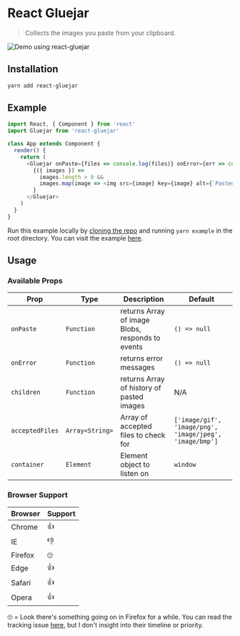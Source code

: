 # React Gluejar

> Collects the images you paste from your clipboard.

![Demo using `react-gluejar`](/gluejar.gif)

## Installation

```sh
yarn add react-gluejar
```

## Example

```js
import React, { Component } from 'react'
import Gluejar from 'react-gluejar'

class App extends Component {
  render() {
    return (
      <Gluejar onPaste={files => console.log(files)} onError={err => console.error(err)}>
        {({ images }) =>
          images.length > 0 &&
          images.map(image => <img src={image} key={image} alt={`Pasted: ${image}`} />)
        }
      </Gluejar>
    )
  }
}
```

Run this example locally by [cloning the repo](https://help.github.com/articles/cloning-a-repository/) and running `yarn example` in the root directory. You can visit the example [here](https://react-gluejar.now.sh/).

## Usage

### Available Props

| Prop            | Type            | Description                                      | Default                                                 |
| --------------- | --------------- | ------------------------------------------------ | ------------------------------------------------------- |
| `onPaste`       | `Function`      | returns Array of image Blobs, responds to events | `() => null`                                            |
| `onError`       | `Function`      | returns error messages                           | `() => null`                                            |
| `children`      | `Function`      | returns Array of history of pasted images        | N/A                                                     |
| `acceptedFiles` | `Array<String>` | Array of accepted files to check for             | `['image/gif', 'image/png', 'image/jpeg', 'image/bmp']` |
| `container`     | `Element`       | Element object to listen on                      | `window`                                                |

### Browser Support

| Browser | Support |
| ------- | ------- |
| Chrome  | 👍      |
| IE      | 👎      |
| Firefox | 🙄      |
| Edge    | 👍      |
| Safari  | 👍      |
| Opera   | 👍      |

🙄 = Look there's something going on in Firefox for a while. You can read the tracking issue [here](https://bugzilla.mozilla.org/show_bug.cgi?id=906420), but I don't insight into their timeline or priority.
